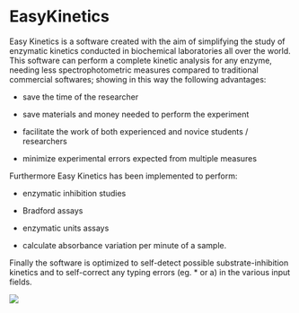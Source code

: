 # EasyKinetics

Easy Kinetics is a software created with the aim of simplifying the study of enzymatic kinetics conducted in biochemical laboratories all over the world. This software can perform a complete kinetic analysis for any enzyme, needing less spectrophotometric measures compared to traditional commercial softwares; showing in this way the following advantages:  

- save the time of the researcher

- save materials and money needed to perform the experiment

- facilitate the work of both experienced and novice students / researchers

- minimize experimental errors expected from multiple measures  

Furthermore Easy Kinetics has been implemented to perform:

- enzymatic inhibition studies

- Bradford assays

- enzymatic units assays

- calculate absorbance variation per minute of a sample.

Finally the software is optimized to self-detect possible substrate-inhibition kinetics and to self-correct any typing errors (eg. * or a) in the various input fields.

![](Fig.3)
